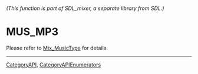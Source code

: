 ###### (This function is part of SDL_mixer, a separate library from SDL.)
# MUS_MP3

Please refer to [Mix_MusicType](Mix_MusicType) for details.

----
[CategoryAPI](CategoryAPI), [CategoryAPIEnumerators](CategoryAPIEnumerators)

